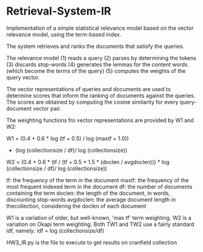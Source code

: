 # Retrieval-System-IR
Implementation of a simple statistical relevance model based on the vector relevance model, using the term-based index.

The system retrieves and ranks the documents that satisfy the queries.

The relevance model 
(1) reads a query
(2) parses by determining the tokens 
(3) discards stop-words
(4) generates the lemmas for the content words (which become the terms of the query)
(5) computes the weights of the query vector.

The vector representations of queries and documents are used to determine scores that
inform the ranking of documents against the queries. The scores are obtained by
computing the cosine similarity for every query-document vector pair.

The weighting functions fro vector representations are provided by W1 and W2:
 
 W1 = (0.4 + 0.6 * log (tf + 0.5) / log (maxtf + 1.0))
 * (log (collectionsize / df)/ log (collectionsize))
 
 W2 = (0.4 + 0.6 * (tf / (tf + 0.5 + 1.5 *
 (doclen / avgdoclen))) * log (collectionsize / df)/
 log (collectionsize))
 
 tf: the frequency of the term in the document
 maxtf: the frequency of the most frequent indexed term in the document
 df: the number of documents containing the term
 doclen: the length of the document, in words, discounting stop-words
 avgdoclen: the average document length in thecollection, considering the doclen of each document
 
 W1 is a variation of older, but well-known, 'max tf' term weighting. 
 W2 is a variation on Okapi term weighting. 
 Both TW1 and TW2 use a fairly standard idf, namely: idf = log (collectionsize/df) 

HW3_IR.py is the file to execute to get results on cranfield collection
